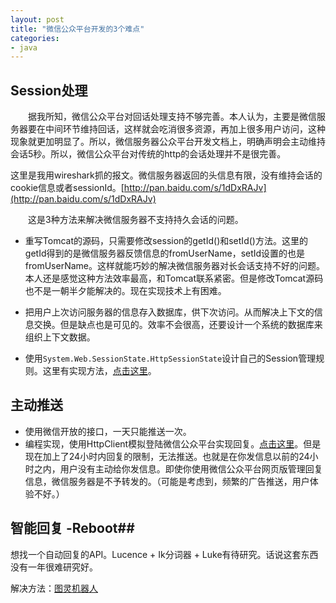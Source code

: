 ```yaml
---
layout: post
title: "微信公众平台开发的3个难点"
categories:
- java
---
```


## Session处理 ##
<p>&emsp;&emsp;据我所知，微信公众平台对回话处理支持不够完善。本人认为，主要是微信服务器要在中间环节维持回话，这样就会吃消很多资源，再加上很多用户访问，这种现象就更加明显了。所以，微信服务器公众平台开发文档上，明确声明会主动维持会话5秒。所以，微信公众平台对传统的http的会话处理并不是很完善。</p>

这里是我用wireshark抓的报文。微信服务器返回的头信息有限，没有维持会话的cookie信息或者sessionId。[http://pan.baidu.com/s/1dDxRAJv](http://pan.baidu.com/s/1dDxRAJv)
<p>&emsp;&emsp;这是3种方法来解决微信服务器不支持持久会话的问题。</p>

- 重写Tomcat的源码，只需要修改session的getId()和setId()方法。这里的getId得到的是微信服务器反馈信息的fromUserName，setId设置的也是fromUserName。这样就能巧妙的解决微信服务器对长会话支持不好的问题。本人还是感觉这种方法效率最高，和Tomcat联系紧密。但是修改Tomcat源码也不是一朝半夕能解决的。现在实现技术上有困难。

- 把用户上次访问服务器的信息存入数据库，供下次访问。从而解决上下文的信息交换。但是缺点也是可见的。效率不会很高，还要设计一个系统的数据库来组织上下文数据。

- 使用`System.Web.SessionState.HttpSessionState`设计自己的Session管理规则。这里有实现方法，[点击这里](http://www.cnblogs.com/yank/p/3476874.html)。

## 主动推送 ##

- 使用微信开放的接口，一天只能推送一次。
- 编程实现，使用HttpClient模拟登陆微信公众平台实现回复。[点击这里](http://www.jb51.net/article/47739.htm)。但是现在加上了24小时内回复的限制，无法推送。也就是在你发信息以前的24小时之内，用户没有主动给你发信息。即使你使用微信公众平台网页版管理回复信息，微信服务器是不予转发的。（可能是考虑到，频繁的广告推送，用户体验不好。）

## 智能回复 -Reboot##

想找一个自动回复的API。Lucence + Ik分词器 + Luke有待研究。话说这套东西没有一年很难研究好。<br/>

解决方法：[图灵机器人](http://www.tuling123.com/openapi/)

